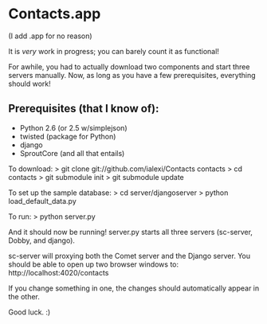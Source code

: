 Contacts.app
============
(I add .app for no reason)

It is _very_ work in progress; you can barely count it as functional!

For awhile, you had to actually download two components and start three servers manually.
Now, as long as you have a few prerequisites, everything should work!

Prerequisites (that I know of):
-------------------------------
* Python 2.6 (or 2.5 w/simplejson)
* twisted (package for Python)
* django
* SproutCore (and all that entails)

To download:
		> git clone git://github.com/ialexi/Contacts contacts
		> cd contacts
		> git submodule init
		> git submodule update

To set up the sample database:
		> cd server/djangoserver
		> python load_default_data.py

To run:
		> python server.py

And it should now be running! server.py starts all three servers (sc-server,
Dobby, and django).

sc-server will proxying both the Comet server and the Django server. 
You should be able to open up two browser windows to:
http://localhost:4020/contacts

If you change something in one, the changes should automatically appear in the other.

Good luck. :)